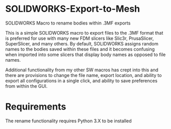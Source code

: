 # SOLIDWORKS-Export-to-Mesh
SOLIDWORKS Macro to rename bodies within .3MF exports

This is a simple SOLIDWORKS macro to export files to the .3MF format that is preferred for use with many new FDM slicers like Slic3r, PrusaSlicer, SuperSlicer, and many others.  By default, SOLIDWORKS assigns random names to the bodies saved within these files and it becomes confusing when imported into some slicers that display body names as opposed to file names.

Additional functionality from my other SW macros has crept into this and there are provisions to change the file name, export location, and ability to export all configurations in a single click, and ability to save preferences from within the GUI.

# Requirements
The rename functionality requires Python 3.X to be installed
